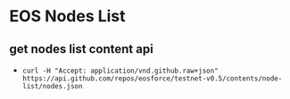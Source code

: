 # EOS Nodes List

## get nodes list content api
* `curl -H "Accept: application/vnd.github.raw+json" https://api.github.com/repos/eosforce/testnet-v0.5/contents/node-list/nodes.json`
